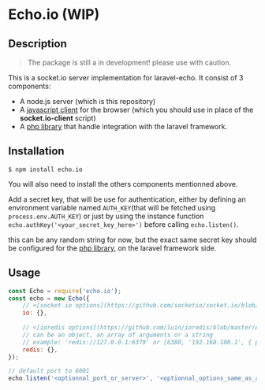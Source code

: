 # Echo.io (WIP)

## Description
> The package is still a in development! please use with caution.

This is a socket.io server implementation for laravel-echo. It consist of 3 components:
- A node.js server (which is this repository)
- A [javascript client](https://github.com/mediumart/echo.io-client) for the browser (which you should use in place of the **socket.io-client** script)
- A [php library](https://github.com/mediumart/echo.io-php) that handle integration with the laravel framework.

## Installation
```
$ npm install echo.io
```
You will also need to install the others components mentionned above.

Add a secret key, that will be use for authentication, either by defining an environment variable named `AUTH_KEY`(that will be fetched using `process.env.AUTH_KEY`) or just by using the instance function `echo.authKey('<your_secret_key_here>')` before calling `echo.listen()`.

this can be any random string for now, but the exact same secret key should be configured for the [php library](https://github.com/mediumart/echo.io-php), on the laravel framework side.

## Usage
```js
const Echo = require('echo.io');
const echo = new Echo({
    // <[socket.io options](https://github.com/socketio/socket.io/blob/master/docs/API.md#new-serverhttpserver-options)> 
    io: {},
    
    // <[ioredis options](https://github.com/luin/ioredis/blob/master/API.md#new_Redis)>
    // can be an object, an array of arguments or a string
    // example: 'redis://127.0.0.1:6379' or [6380, '192.168.100.1', { password: 'password' }] or { path: '/tmp/echo.sock' }
    redis: {}, 
});

// default port to 6001
echo.listen('<optionnal_port_or_server>', '<optionnal_options_same_as_above>');
```
